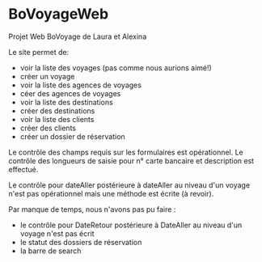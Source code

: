 # BoVoyageWeb
Projet Web BoVoyage de Laura et Alexina

Le site permet de:
- voir la liste des voyages (pas comme nous aurions aimé!)
- créer un voyage
- voir la liste des agences de voyages
- céer des agences de voyages
- voir la liste des destinations
- créer des destinations
- voir la liste des clients
- créer des clients
- créer un dossier de réservation

Le contrôle des champs requis sur les formulaires est opérationnel.
Le contrôle des longueurs de saisie pour n° carte bancaire et description est effectué.

Le contrôle pour dateAller postérieure à dateAller au niveau d'un voyage n'est pas opérationnel mais une méthode est écrite (à revoir).

Par manque de temps, nous n'avons pas pu faire :
- le contrôle pour DateRetour postérieure à DateAller au niveau d'un voyage n'est pas écrit
- le statut des dossiers de réservation
- la barre de search

